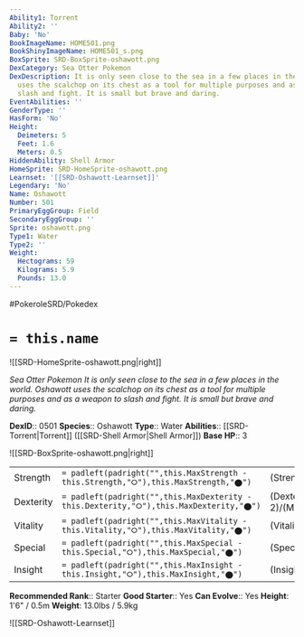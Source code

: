 ```yaml
---
Ability1: Torrent
Ability2: ''
Baby: 'No'
BookImageName: HOME501.png
BookShinyImageName: HOME501_s.png
BoxSprite: SRD-BoxSprite-oshawott.png
DexCategory: Sea Otter Pokemon
DexDescription: It is only seen close to the sea in a few places in the world. Oshawott
  uses the scalchop on its chest as a tool for multiple purposes and as a weapon to
  slash and fight. It is small but brave and daring.
EventAbilities: ''
GenderType: ''
HasForm: 'No'
Height:
  Deimeters: 5
  Feet: 1.6
  Meters: 0.5
HiddenAbility: Shell Armor
HomeSprite: SRD-HomeSprite-oshawott.png
Learnset: '[[SRD-Oshawott-Learnset]]'
Legendary: 'No'
Name: Oshawott
Number: 501
PrimaryEggGroup: Field
SecondaryEggGroup: ''
Sprite: oshawott.png
Type1: Water
Type2: ''
Weight:
  Hectograms: 59
  Kilograms: 5.9
  Pounds: 13.0
---
```


#PokeroleSRD/Pokedex

# `= this.name`

![[SRD-HomeSprite-oshawott.png|right]]

*Sea Otter Pokemon*
*It is only seen close to the sea in a few places in the world. Oshawott uses the scalchop on its chest as a tool for multiple purposes and as a weapon to slash and fight. It is small but brave and daring.*

**DexID**:: 0501
**Species**:: Oshawott
**Type**:: Water
**Abilities**:: [[SRD-Torrent|Torrent]] ([[SRD-Shell Armor|Shell Armor]])
**Base HP**:: 3

![[SRD-BoxSprite-oshawott.png|right]]

|           |                                                                                        |                                          |
| --------- | -------------------------------------------------------------------------------------- | ---------------------------------------- |
| Strength  | `= padleft(padright("",this.MaxStrength - this.Strength,"⭘"),this.MaxStrength,"⬤")`    | (Strength::2)/(MaxStrength::4)   |
| Dexterity | `= padleft(padright("",this.MaxDexterity - this.Dexterity,"⭘"),this.MaxDexterity,"⬤")` | (Dexterity:: 2)/(MaxDexterity::4) |
| Vitality  | `= padleft(padright("",this.MaxVitality - this.Vitality,"⭘"),this.MaxVitality,"⬤")`    | (Vitality::2)/(MaxVitality::4)   |
| Special   | `= padleft(padright("",this.MaxSpecial - this.Special,"⭘"),this.MaxSpecial,"⬤")`       | (Special::2)/(MaxSpecial::4)     |
| Insight   | `= padleft(padright("",this.MaxInsight - this.Insight,"⭘"),this.MaxInsight,"⬤")`       | (Insight::2)/(MaxInsight::4)     |

**Recommended Rank**:: Starter
**Good Starter**:: Yes
**Can Evolve**:: Yes
**Height**: 1'6" / 0.5m
**Weight**: 13.0lbs / 5.9kg

![[SRD-Oshawott-Learnset]]